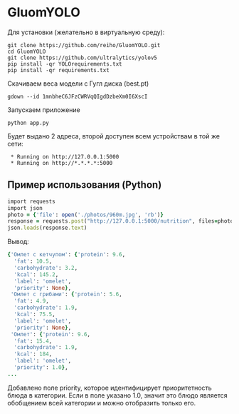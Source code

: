 # GluomYOLO
Для установки (желательно в виртуальную среду):
```
git clone https://github.com/reiho/GluomYOLO.git
cd GluomYOLO
git clone https://github.com/ultralytics/yolov5
pip install -qr YOLOrequirements.txt
pip install -qr requirements.txt
```
Скачиваем веса модели с Гугл диска (best.pt)
```
gdown --id 1mnbheC6JFzCWRVqQIgdDzbeXm0I6XscI
```
Запускаем приложение
```
python app.py
```
Будет выдано 2 адреса, второй доступен всем устройствам в той же сети:
```
 * Running on http://127.0.0.1:5000
 * Running on http://*.*.*.*:5000
```

## Пример использования (Python)
```ruby
import requests
import json
photo = {'file': open('./photos/960m.jpg', 'rb')}
response = requests.post("http://127.0.0.1:5000/nutrition", files=photo)
json.loads(response.text)
```
Вывод:
```ruby
{'Омлет с кетчупом': {'protein': 9.6,
  'fat': 10.5,
  'carbohydrate': 3.2,
  'kcal': 145.2,
  'label': 'omelet',
  'priority': None},
 'Омлет с грибами': {'protein': 5.6,
  'fat': 4.9,
  'carbohydrate': 1.9,
  'kcal': 75.5,
  'label': 'omelet',
  'priority': None},
 'Омлет': {'protein': 9.6,
  'fat': 15.4,
  'carbohydrate': 1.9,
  'kcal': 184,
  'label': 'omelet',
  'priority': 1.0},
...
  ```
Добавлено поле priority, которое идентифицирует приоритетность блюда в категории. Если в поле указано 1.0, значит это блюдо является обобщением всей категории и можно отобразить только его.
